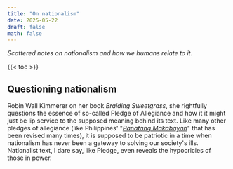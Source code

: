 ```yaml
---
title: "On nationalism"
date: 2025-05-22
draft: false
math: false
---
```


*Scattered notes on nationalism and how we humans relate to it*.

{{< toc >}}

## Questioning nationalism

Robin Wall Kimmerer on her book *Braiding Sweetgrass*, she rightfully
questions the essence of so-called Pledge of Allegiance and how it it
might just be lip service to the supposed meaning behind its text. Like
many other pledges of allegiance (like Philippines'
"[*Panatang Makabayan*](https://qnas.edu.ph/panatang-makabayan-revised-2023/)"
that has been revised many times),
it is supposed to be patriotic in a time when nationalism has never been
a gateway to solving our society's ills. Nationalist text, I dare say,
like Pledge, even reveals the hypocricies of those in power.

